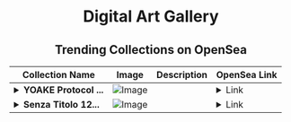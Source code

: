 <div align="center">

# Digital Art Gallery

## Trending Collections on OpenSea

| Collection Name                       | Image                                                                                     | Description                       | OpenSea Link                                                                                          |
|---------------------------------------|-------------------------------------------------------------------------------------------|-----------------------------------|--------------------------------------------------------------------------------------------------------|
| **<details><summary>YOAKE Protocol ...</summary>YOAKE Protocol Prime</details>** | ![Image](https://i.seadn.io/s/raw/files/43ccba874af69e32d6a872890ee50332.jpg?w=500&auto=format?w=200&auto=format) |  | <details><summary>Link</summary>[YOAKE Protocol Prime](https://opensea.io/collection/yoake-protocol-prime)</details> |
| **<details><summary>Senza Titolo 12...</summary>Senza Titolo 1257</details>** | ![Image](https://i.seadn.io/s/raw/files/6905dc3ee6da03fef3a7d65331683e40.jpg?w=500&auto=format?w=200&auto=format) |  | <details><summary>Link</summary>[Senza Titolo 1257](https://opensea.io/collection/senza-titolo-1257)</details> |

</div>